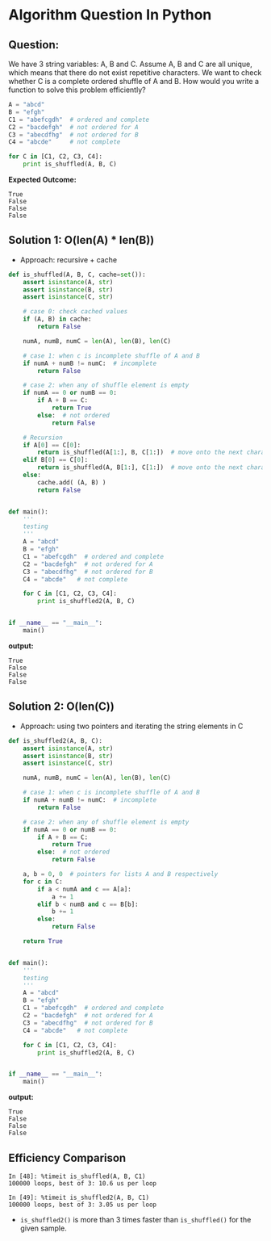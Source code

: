 Algorithm Question In Python
============================

## Question:

We have 3 string variables: A, B and C. Assume A, B and C are all unique, which means that there do not exist repetitive characters.
We want to check whether C is a complete ordered shuffle of A and B. How would you write a function to solve this problem efficiently?

```python
A = "abcd"
B = "efgh"
C1 = "abefcgdh"  # ordered and complete
C2 = "bacdefgh"  # not ordered for A
C3 = "abecdfhg"  # not ordered for B
C4 = "abcde"     # not complete

for C in [C1, C2, C3, C4]:
    print is_shuffled(A, B, C)
```

**Expected Outcome:**

```
True
False
False
False
```

## Solution 1: O(len(A) * len(B))

- Approach: recursive + cache

```python
def is_shuffled(A, B, C, cache=set()):
    assert isinstance(A, str)
    assert isinstance(B, str)
    assert isinstance(C, str)

    # case 0: check cached values
    if (A, B) in cache:
        return False

    numA, numB, numC = len(A), len(B), len(C)

    # case 1: when c is incomplete shuffle of A and B
    if numA + numB != numC:  # incomplete
        return False

    # case 2: when any of shuffle element is empty
    if numA == 0 or numB == 0:
        if A + B == C:
            return True
        else:  # not ordered
            return False

    # Recursion
    if A[0] == C[0]:
        return is_shuffled(A[1:], B, C[1:])  # move onto the next character in C
    elif B[0] == C[0]:
        return is_shuffled(A, B[1:], C[1:])  # move onto the next character in C
    else:
        cache.add( (A, B) )
        return False


def main():
    '''
    testing
    '''
    A = "abcd"
    B = "efgh"
    C1 = "abefcgdh"  # ordered and complete
    C2 = "bacdefgh"  # not ordered for A
    C3 = "abecdfhg"  # not ordered for B
    C4 = "abcde"   # not complete

    for C in [C1, C2, C3, C4]:
        print is_shuffled2(A, B, C)


if __name__ == "__main__":
    main()
```

**output:**
```
True
False
False
False
```


## Solution 2: O(len(C))

- Approach: using two pointers and iterating the string elements in C

```python
def is_shuffled2(A, B, C):
    assert isinstance(A, str)
    assert isinstance(B, str)
    assert isinstance(C, str)

    numA, numB, numC = len(A), len(B), len(C)

    # case 1: when c is incomplete shuffle of A and B
    if numA + numB != numC:  # incomplete
        return False

    # case 2: when any of shuffle element is empty
    if numA == 0 or numB == 0:
        if A + B == C:
            return True
        else:  # not ordered
            return False

    a, b = 0, 0  # pointers for lists A and B respectively
    for c in C:
        if a < numA and c == A[a]:
            a += 1
        elif b < numB and c == B[b]:
            b += 1
        else:
            return False

    return True


def main():
    '''
    testing
    '''
    A = "abcd"
    B = "efgh"
    C1 = "abefcgdh"  # ordered and complete
    C2 = "bacdefgh"  # not ordered for A
    C3 = "abecdfhg"  # not ordered for B
    C4 = "abcde"   # not complete

    for C in [C1, C2, C3, C4]:
        print is_shuffled2(A, B, C)


if __name__ == "__main__":
    main()
```

**output:**

```
True
False
False
False
```

## Efficiency Comparison

```
In [48]: %timeit is_shuffled(A, B, C1)
100000 loops, best of 3: 10.6 us per loop

In [49]: %timeit is_shuffled2(A, B, C1)
100000 loops, best of 3: 3.05 us per loop
```

* `is_shuffled2()` is more than 3 times faster than `is_shuffled()` for the given sample.